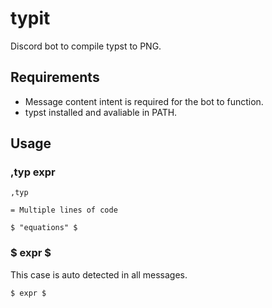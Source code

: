 # typit

Discord bot to compile typst to PNG.

## Requirements

* Message content intent is required for the bot to function.
* typst installed and avaliable in PATH.

## Usage

### ,typ expr

```
,typ

= Multiple lines of code

$ "equations" $
```

### $ expr $

This case is auto detected in all messages.

```
$ expr $
```
